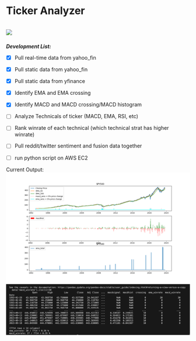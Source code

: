 
# Ticker Analyzer
![](https://progress-bar.dev/55/?title=Development_Progress:&width=150)
---------------------------------------------------

***Development List:***
- [x] Pull real-time data from yahoo_fin
- [x] Pull static data from yahoo_fin
- [x] Pull static data from yfinance
- [x] Identify EMA and EMA crossing
- [x] Identify MACD and MACD crossing/MACD histogram
- [ ] Analyze Technicals of ticker (MACD, EMA, RSI, etc)
- [ ] Rank winrate of each technical (which technical strat has higher winrate)
- [ ] Pull reddit/twitter sentiment and fusion data together
- [ ] run python script on AWS EC2


Current Output:
![Current Output](Output/Figure_5.png?raw=true)
![Terminal Output](Output/terminal_2.png?raw=true)
